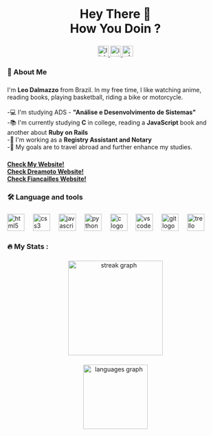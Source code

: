 <h1 align="center">Hey There 👋<br>How You Doin ?</h1>

###

<div align="center">
  <a href="https://www.linkedin.com/in/leonardo-dalmazzo-245027150?original_referer=https%3A%2F%2Fgithub.com%2FLeo-DevFullStack%2FLeo-DevFullStack%3Ftab%3Dreadme-ov-file" target="_blank">
    <img src="https://img.shields.io/static/v1?message=LinkedIn&logo=linkedin&label=&color=0077B5&logoColor=white&labelColor=&style=for-the-badge" height="25" alt="linkedin logo"  />
  </a>
  <a href="https://www.instagram.com/leo_dalmazzo99/?igsh=MXJhYTZ5NHcxcXZsYw%3D%3D" target="_blank">
    <img src="https://img.shields.io/static/v1?message=Instagram&logo=instagram&label=&color=E4405F&logoColor=white&labelColor=&style=for-the-badge" height="25" alt="instagram logo"  />
  </a>
  <a href="https://api.whatsapp.com/send?1=pt_BR&phone=55011991795884" target="_blank">
    <img src="https://img.shields.io/static/v1?message=Whatsapp&logo=whatsapp&label=&color=25D366&logoColor=white&labelColor=&style=for-the-badge" height="25" alt="whatsapp logo"  />
  </a>
</div>

###

<h3 align="left">📌 About Me</h3>

###

<p align="left">I'm <b>Leo Dalmazzo</b> from Brazil. In my free time, I like watching anime, reading books, playing basketball, riding a bike or motorcycle.<br><br>-💻 I'm studying ADS - <b>"Análise e Desenvolvimento de Sistemas"</b><br>-📚 I'm currently studying <b>C</b> in college, reading a <b>JavaScript</b> book and another about <b>Ruby on Rails</b><br>-📜 I'm working as a <b>Registry Assistant and Notary</b><br>-🎯 My goals are to travel abroad and further enhance my studies.</p>

###

[**Check My Website!**](https://leo-devfullstack.github.io/meuSite/)<br>
[**Check Dreamoto Website!**](https://leo-devfullstack.github.io/dreamoto/)<br>
[**Check Fiançailles Website!**](https://leo-devfullstack.github.io/fiancailles/)

###

<h3 align="left">🛠 Language and tools</h3>

###

<div align="left">
  <img src="https://cdn.jsdelivr.net/gh/devicons/devicon/icons/html5/html5-original.svg" height="40" alt="html5 logo"  />
  <img width="12" />
  <img src="https://cdn.jsdelivr.net/gh/devicons/devicon/icons/css3/css3-original.svg" height="40" alt="css3 logo"  />
  <img width="12" />
  <img src="https://cdn.jsdelivr.net/gh/devicons/devicon/icons/javascript/javascript-original.svg" height="40" alt="javascript logo"  />
  <img width="12" />
  <img src="https://cdn.jsdelivr.net/gh/devicons/devicon/icons/python/python-original.svg" height="40" alt="python logo"  />
  <img width="12" />
  <img src="https://cdn.jsdelivr.net/gh/devicons/devicon/icons/c/c-original.svg" height="40" alt="c logo"  />
  <img width="12" />
  <img src="https://cdn.jsdelivr.net/gh/devicons/devicon/icons/vscode/vscode-original.svg" height="40" alt="vscode logo"  />
  <img width="12" />
  <img src="https://cdn.jsdelivr.net/gh/devicons/devicon/icons/git/git-original.svg" height="40" alt="git logo"  />
  <img width="12" />
  <img src="https://cdn.jsdelivr.net/gh/devicons/devicon/icons/trello/trello-plain.svg" height="40" alt="trello logo"  />
</div>

###

<div align="left">
</div>

###

<h3 align="left">🔥   My Stats :</h3>

###

<div align="center">
  <img src="https://streak-stats.demolab.com?user=Leo-DevFullStack&locale=en&mode=daily&theme=dark&hide_border=false&border_radius=5&order=3" height="220" alt="streak graph"  />
</div>

###

<div align=center>
  <img src="https://github-readme-stats.vercel.app/api/top-langs?username=Leo-DevFullStack&locale=en&hide_title=false&layout=compact&card_width=320&langs_count=5&theme=dark&hide_border=false&order=2" height="150" alt="languages graph"  />
</div>

###
